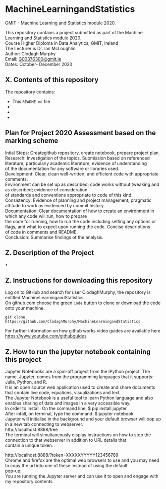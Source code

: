# MachineLearningandStatistics
GMIT - Machine Learning and Statistics module 2020. <br>


This repository contains a project submitted as part of the Machine Learning and Statistics module 2020.<br>
Course Higher Diploma in Data Analytics, GMIT, Ireland<br>
The Lecturer is Dr. Ian McLoughlin<br>
Author: Clodagh Murphy<br>
Email: G00376300@gmit.ie<br>
Dates: October- December 2020<br>


## X. Contents of this repository
The repository contains:
* This `README.md` file
* 
* 
* 

## Plan for Project 2020 Assessment based on the marking scheme
Intial Steps: Creategithub repository, create notebook, prepare project plan.<br>
Research: Investigation of the topics.  Submission based on referenced literature, particularly academic literature; evidence of understanding<br>
of the documentation for any software or libraries used.<br>
Development: Clear, clean well-written, and efficient code with appropriate comments.<br>
Environment can be set up as described; code works without tweaking and as described;  evidence of consideration<br>
of standards and conventions appropriate to code of this kind.<br>
Consistency: Evidence of planning and project management; pragmatic attitude to work as evidenced by commit history.<br>
Documentation: Clear documentation of how to create an environment in which any code will run, how to prepare<br>
the code for running, how to run the code including setting any options or flags, and what to expect upon running the code. Concise descriptions<br>
of code in comments and README.<br>
Conclusion: Summarise findings of the analysis.<br>

## Z. Description of the Project
• 

## Z. Instructions for downloading this repository
Log on to GitHub and search for user ClodaghMurphy, the repository is entitled MachineLearningandStatistics.<br>
On github.com choose the green `Code` button to clone or download the code onto your machine.<br>
```
git clone https://github.com/ClodaghMurphy/MachineLearningandStatistics
```
For further information on how github works video guides are available here https://www.youtube.com/githubguides<br>

## Z. How to run the jupyter notebook containing this project 
Jupyter Notebooks are a spin-off project from the IPython project. The name, Jupyter, comes from the programming languages that it supports: Julia, Python, and R.<br>
It is an open source web application used to create and share documents that contain live code, equations, visualizations and text.<br>
The Jupyter Notebook is a useful tool to learn Python language and also enables sharing of data and images in a very accessible way.<br>
In order to install: On the command line, $ pip install jupyter<br>
After intall, on terminal, type the command: $ jupyter notebook<br>
Jupyter will initialise in the background and your default browser will pop up in a new tab connecting to webserver.<br> http://localhost:8888/tree<br>
The terminal will simultaneously display instructions on how to stop the connection to that webserver in addition to URL details that <br>contain a unique token.<br>

http://localhost:8888/?token=XXXXXYYYYY123456789<br>
Chrome and firefox are the optimal web browsers to use and you may need to copy the url into one of these instead of using the default<br> pop-up.<br>
You are running the Jupyter server and can use it to open and engage with my repository contents.<br>


